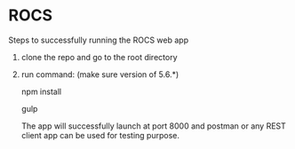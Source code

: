# ROCS
Steps to successfully running the ROCS web app

1. clone the repo and go to the root directory
2. run command: (make sure version of 5.6.*)

    npm install
    
    gulp
    
    The app will successfully launch at port 8000 and postman or any REST client app can be used for testing purpose.
